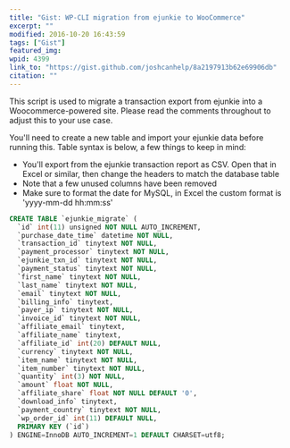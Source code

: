 ```yaml
---
title: "Gist: WP-CLI migration from ejunkie to WooCommerce"
excerpt: ""
modified: 2016-10-20 16:43:59
tags: ["Gist"]
featured_img:
wpid: 4399
link_to: "https://gist.github.com/joshcanhelp/8a2197913b62e69906db"
citation: ""
---
```



This script is used to migrate a transaction export from ejunkie into a Woocommerce-powered site. Please read the comments throughout to adjust this to your use case. 

You'll need to create a new table and import your ejunkie data before running this. Table syntax is below, a few things to keep in mind:

- You'll export from the ejunkie transaction report as CSV. Open that in Excel or similar, then change the headers to match the database table
- Note that a few unused columns have been removed
- Make sure to format the date for MySQL, in Excel the custom format is 'yyyy-mm-dd hh:mm:ss'

```sql
CREATE TABLE `ejunkie_migrate` (
  `id` int(11) unsigned NOT NULL AUTO_INCREMENT,
  `purchase_date_time` datetime NOT NULL,
  `transaction_id` tinytext NOT NULL,
  `payment_processor` tinytext NOT NULL,
  `ejunkie_txn_id` tinytext NOT NULL,
  `payment_status` tinytext NOT NULL,
  `first_name` tinytext NOT NULL,
  `last_name` tinytext NOT NULL,
  `email` tinytext NOT NULL,
  `billing_info` tinytext,
  `payer_ip` tinytext NOT NULL,
  `invoice_id` tinytext NOT NULL,
  `affiliate_email` tinytext,
  `affiliate_name` tinytext,
  `affiliate_id` int(20) DEFAULT NULL,
  `currency` tinytext NOT NULL,
  `item_name` tinytext NOT NULL,
  `item_number` tinytext NOT NULL,
  `quantity` int(3) NOT NULL,
  `amount` float NOT NULL,
  `affiliate_share` float NOT NULL DEFAULT '0',
  `download_info` tinytext,
  `payment_country` tinytext NOT NULL,
  `wp_order_id` int(11) DEFAULT NULL,
  PRIMARY KEY (`id`)
) ENGINE=InnoDB AUTO_INCREMENT=1 DEFAULT CHARSET=utf8;
```
